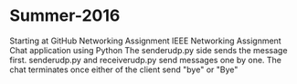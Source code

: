 # Summer-2016
Starting at GitHub
Networking Assignment
IEEE Networking Assignment
Chat application using Python
The senderudp.py side sends the message first.
senderudp.py and receiverudp.py send messages one by one.
The chat terminates once either of the client send "bye" or "Bye"
